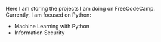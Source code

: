 Here I am storing the projects I am doing on FreeCodeCamp.  
Currently, I am focused on Python:  
- Machine Learning with Python  
- Information Security
